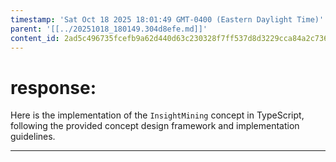 ```yaml
---
timestamp: 'Sat Oct 18 2025 18:01:49 GMT-0400 (Eastern Daylight Time)'
parent: '[[../20251018_180149.304d8efe.md]]'
content_id: 2ad5c496735fcefb9a62d440d63c230328f7ff537d8d3229cca84a2c73677668
---
```


# response:

Here is the implementation of the `InsightMining` concept in TypeScript, following the provided concept design framework and implementation guidelines.

***
